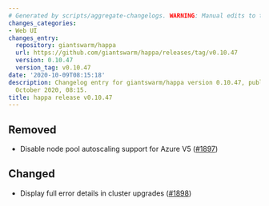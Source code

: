 ```yaml
---
# Generated by scripts/aggregate-changelogs. WARNING: Manual edits to this files will be overwritten.
changes_categories:
- Web UI
changes_entry:
  repository: giantswarm/happa
  url: https://github.com/giantswarm/happa/releases/tag/v0.10.47
  version: 0.10.47
  version_tag: v0.10.47
date: '2020-10-09T08:15:18'
description: Changelog entry for giantswarm/happa version 0.10.47, published on 09
  October 2020, 08:15.
title: happa release v0.10.47
---
```


## Removed

- Disable node pool autoscaling support for Azure V5 ([#1897](https://github.com/giantswarm/happa/pull/1897))

## Changed

- Display full error details in cluster upgrades ([#1898](https://github.com/giantswarm/happa/pull/1898))

